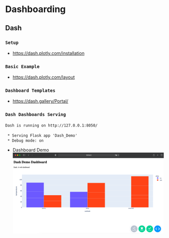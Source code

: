 # Dashboarding

## Dash
### `Setup`

- https://dash.plotly.com/installation

### `Basic Example`

- https://dash.plotly.com/layout

### `Dashboard Templates`

- https://dash.gallery/Portal/

### `Dash Dashboards Serving`
```text
Dash is running on http://127.0.0.1:8050/

 * Serving Flask app 'Dash_Demo'
 * Debug mode: on
```
- Dashboard Demo
![](.readmeimages/Dash_Dashboard.png)